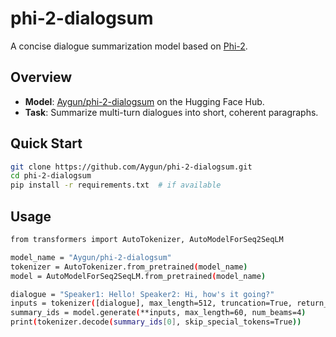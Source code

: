 # phi-2-dialogsum

A concise dialogue summarization model based on [Phi-2](https://huggingface.co/microsoft/phi-2).

## Overview

- **Model**: [Aygun/phi-2-dialogsum](https://huggingface.co/Aygun/phi-2-dialogsum-finetuned) on the Hugging Face Hub.  
- **Task**: Summarize multi-turn dialogues into short, coherent paragraphs.

## Quick Start

```bash
git clone https://github.com/Aygun/phi-2-dialogsum.git
cd phi-2-dialogsum
pip install -r requirements.txt  # if available
```

## Usage

```bash
from transformers import AutoTokenizer, AutoModelForSeq2SeqLM

model_name = "Aygun/phi-2-dialogsum"
tokenizer = AutoTokenizer.from_pretrained(model_name)
model = AutoModelForSeq2SeqLM.from_pretrained(model_name)

dialogue = "Speaker1: Hello! Speaker2: Hi, how's it going?"
inputs = tokenizer([dialogue], max_length=512, truncation=True, return_tensors="pt")
summary_ids = model.generate(**inputs, max_length=60, num_beams=4)
print(tokenizer.decode(summary_ids[0], skip_special_tokens=True))
```
